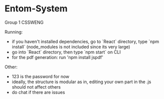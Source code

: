 # Entom-System
Group 1 CSSWENG

Running: 
<ul>
  <li> if you haven't installed dependencies, go to `React` directory, type `npm install` (node_modules is not included since its very large) </li>
  <li> go into `React` directory, then type `npm start` on CLI </li>
  <li> for the pdf generation: run 'npm install jspdf'</li>
</ul>


Other: 
<ul>
  <li> 123 is the password for now </li>
  <li> ideally, the structure is modular as in, editing your own part in the .js should not affect others </li>
  <li> do chat if there are issues </li>
  
</ul>
